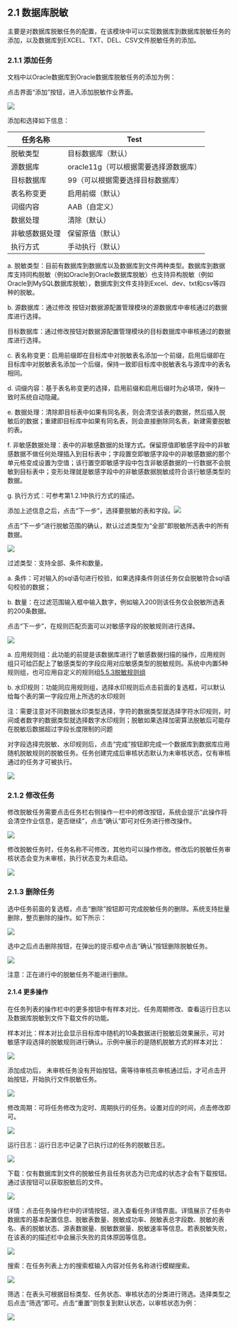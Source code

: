 ## 2.1 数据库脱敏

主要是对数据库脱敏任务的配置，在该模块中可以实现数据库到数据库脱敏任务的添加，以及数据库到EXCEL、TXT、DEL、CSV文件脱敏任务的添加。

### 2.1.1 添加任务

文档中以Oracle数据库到Oracle数据库脱敏任务的添加为例：

点击界面“添加”按钮，进入添加脱敏作业界面。

![](/images/operation/rule/sdm/sdm_1.png) 

添加和选择如下信息：

| 任务名称       | Test                                  |
| -------------- | ------------------------------------- |
| 脱敏类型       | 目标数据库（默认）                    |
| 源数据库       | oracle11g（可以根据需要选择源数据库） |
| 目标数据库     | 99（可以根据需要选择目标数据库）      |
| 表名称变更     | 启用前缀（默认）                      |
| 词缀内容       | AAB（自定义）                         |
| 数据处理       | 清除（默认）                          |
| 非敏感数据处理 | 保留原值（默认）                      |
| 执行方式       | 手动执行（默认）                      |

a. 脱敏类型：目前有数据库到数据库以及数据库到文件两种类型。数据库到数据库支持同构脱敏（例如Oracle到Oracle数据库脱敏）也支持异构脱敏（例如Oracle到MySQL数据库脱敏），数据库到文件支持到Excel、dev、txt和csv等四种的脱敏。

b. 源数据库：通过修改 按钮对数据源配置管理模块的源数据库中审核通过的数据库进行选择。

目标数据库：通过修改按钮对数据源配置管理模块的目标数据库中审核通过的数据库进行选择。

c. 表名称变更：启用前缀即在目标库中对脱敏表名添加一个前缀，启用后缀即在目标库中对脱敏表名添加一个后缀，保持一致即目标库中脱敏表名与源库中的表名相同。

d. 词缀内容：基于表名称变更的选择，启用前缀和启用后缀时为必填项，保持一致时系统自动隐藏。

e. 数据处理：清除即目标表中如果有同名表，则会清空该表的数据，然后插入脱敏后的数据；重建即目标库中如果有同名表，则会直接删除同名表，新建需要脱敏的表。

f. 非敏感数据处理：表中的非敏感数据的处理方式。保留原值即敏感字段中的非敏感数据不做任何处理插入到目标表中；字段置空即敏感字段中的非敏感数据的那个单元格变成设置为空值；该行置空即敏感字段中包含非敏感数据的一行数据不会脱敏到目标表中；变形处理就是敏感字段中的非敏感数据脱敏成符合该行敏感类型的数据。

g. 执行方式：可参考第1.2.1中执行方式的描述。

添加上述信息之后，点击“下一步”，选择要脱敏的表和字段。![](/images/operation/rule/sdm/sdm_2.png)

点击“下一步”进行脱敏范围的确认，默认过滤类型为“全部”即脱敏所选表中的所有数据。

![](/images/operation/rule/sdm/sdm_3.png)

过滤类型：支持全部、条件和数量。

a. 条件：可对输入的sql语句进行校验，如果选择条件则该任务仅会脱敏符合sql语句校验的数据；

b. 数量：在过滤范围输入框中输入数字，例如输入200则该任务仅会脱敏所选表的200条数据。

点击“下一步”，在规则匹配页面可以对敏感字段的脱敏规则进行选择。

![](/images/operation/rule/sdm/sdm_4.png)

a. 应用规则组：此功能的前提是该数据库进行了敏感数据扫描的操作，应用规则组只可给匹配上了敏感类型的字段应用对应敏感类型的脱敏规则。系统中内置5种规则组，也可应用自定义的规则组[5.5.3脱敏规则组](#_5.5.3_脱敏规则组)

b. 水印规则：功能同应用规则组，选择水印规则后点击前面的复选框，可以默认给每个表的第一字段应用上所选的水印规则

注：需要注意对不同数据水印类型选择，字符的数据类型就选择字符水印规则，时间或者数字的数据类型就选择数字水印规则；脱敏如果选择加密算法脱敏后可能存在脱敏后数据超过字段长度限制的问题   

对字段选择完脱敏、水印规则后，点击“完成”按钮即完成一个数据库到数据库应用随机脱敏规则的脱敏任务。任务创建完成后审核状态默认为未审核状态，仅有审核通过的任务才可被执行。

![](/images/operation/rule/sdm/sdm_5.png)

### 2.1.2 修改任务

修改脱敏任务需要点击任务栏右侧操作一栏中的修改按钮，系统会提示“此操作将会清空作业信息，是否继续”，点击“确认”即可对任务进行修改操作。

![](/images/operation/rule/sdm/sdm_6.png)  

修改脱敏任务时，任务名称不可修改，其他均可以操作修改。修改后的脱敏任务审核状态会变为未审核，执行状态变为未启动。  

![](/images/operation/rule/sdm_7.png)

### 2.1.3 删除任务

选中任务前面的复选框，点击“删除”按钮即可完成脱敏任务的删除。系统支持批量删除，整页删除的操作。如下所示：

![](/images/operation/rule/sdm/sdm_8.png)  

选中之后点击删除按钮，在弹出的提示框中点击“确认”按钮删除脱敏任务。

![](/images/operation/rule/sdm/sdm_9.png)

注意：正在进行中的脱敏任务不能进行删除。

#### 2.1.4 更多操作

在任务列表的操作栏中的更多按钮中有样本对比、任务周期修改、查看运行日志以及数据库脱敏到文件下载文件的功能。

样本对比：样本对比会显示目标库中随机的10条数据进行脱敏后效果展示，可对敏感字段选择的脱敏规则进行确认。示例中展示的是随机脱敏方式的样本对比：  

![](/images/operation/rule/sdm/sdm_10.png)

添加成功后， 未审核任务没有开始按钮。需等待审核员审核通过后，才可点击开始按钮，开始执行文件脱敏任务。  

![](/images/operation/rule/sdm/sdm_10.png)

修改周期：可将任务修改为定时、周期执行的任务。设置对应的时间，点击修改即可。

![](/images/operation/rule/sdm/sdm_11.png)

运行日志：运行日志中记录了已执行过的任务的脱敏日志。

![](/images/operation/rule/sdm/sdm_12.png)

下载：仅有数据库到文件的脱敏任务且任务状态为已完成的状态才会有下载按钮。通过该按钮可以获取脱敏后的文件。

![](/images/operation/rule/sdm/sdm_13.png)

详情：点击任务操作栏中的详情按钮，进入查看任务详情界面。详情展示了任务中数据库的基本配置信息、脱敏表数量、脱敏成功率、脱敏表总字段数、脱敏的表名、表的脱敏状态、源表数据量、脱敏数据量、脱敏速率等信息。若表脱敏失败，在该表的的描述栏中会展示失败的具体原因等信息。

![](/images/operation/rule/sdm/sdm_14.png)

搜索：在任务列表上方的搜索框输入内容对任务名称进行模糊搜索。

![](/images/operation/rule/sdm/sdm_15.png)

筛选：在表头可根据目标类型、任务状态、审核状态的分类进行筛选。选择类型之后点击“筛选”即可。点击“重置”则恢复到默认状态，以审核状态为例：

![](/images/operation/rule/sdm/sdm_16.png)
